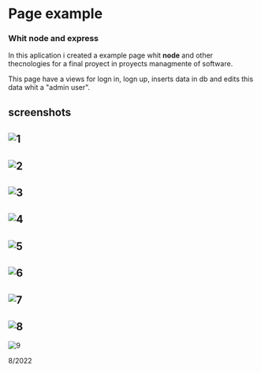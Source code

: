 # Page example
### Whit node and express

In this aplication i created a example page whit **node** and other thecnologies for a final proyect in proyects managmente of software.

This page have a views for logn in, logn up, inserts data in db and edits this data whit a "admin user". 

## **screenshots**

![1](capturas/1.jpeg)
---
![2](capturas/2.jpeg)
---
![3](capturas/3.jpeg)
---
![4](capturas/4.jpeg)
---
![5](capturas/5.jpeg)
---
![6](capturas/6.jpeg)
---
![7](capturas/7.jpeg)
---
![8](capturas/8(vista%20de%20admin).jpeg)
---
![9](capturas/9(vista%20de%20usuario).jpeg)

8/2022 